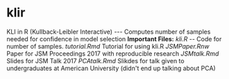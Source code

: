 # klir
KLI in R (Kullback-Leibler Interactive) --- Computes number of samples needed for confidence in model selection
**Important Files:**
_kli.R_ -- Code for number of samples.
_tutorial.Rmd_ Tutorial for using kli.R
_JSMPaper.Rnw_ Paper for JSM Proceedings 2017 with reproducible research
_JSMtalk.Rmd_ Slides for JSM Talk 2017
_PCAtalk.Rmd_ Slikdes for talk given to undergraduates at American University (didn't end up talking about PCA)
